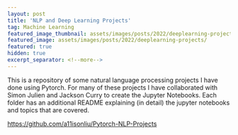```yaml
---
layout: post
title: 'NLP and Deep Learning Projects'
tag: Machine Learning
featured_image_thumbnail: assets/images/posts/2022/deeplearning-projects/
featured_image: assets/images/posts/2022/deeplearning-projects/
featured: true
hidden: true
excerpt_separator: <!--more-->
---
```


This is a repository of some natural language processing projects I have done using Pytorch. For many of these projects I have collaborated with Simon Julien and Jackson Curry to create the Jupyter Notebooks. Each folder has an additional README explaining (in detail) the jupyter notebooks and topics that are covered.

https://github.com/a11isonliu/Pytorch-NLP-Projects